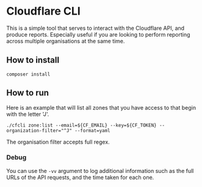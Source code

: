 # Cloudflare CLI

This is a simple tool that serves to interact with the Cloudflare API, and produce reports. Especially useful if you are looking to perform reporting across multiple organisations at the same time.

## How to install

```
composer install
```

## How to run

Here is an example that will list all zones that you have access to that begin with the letter 'J'.

```
./cfcli zone:list --email=${CF_EMAIL} --key=${CF_TOKEN} --organization-filter="^J" --format=yaml
```

The organisation filter accepts full regex.

### Debug

You can use the `-vv` argument to log additional information such as the full URLs of the API requests, and the time taken for each one.

